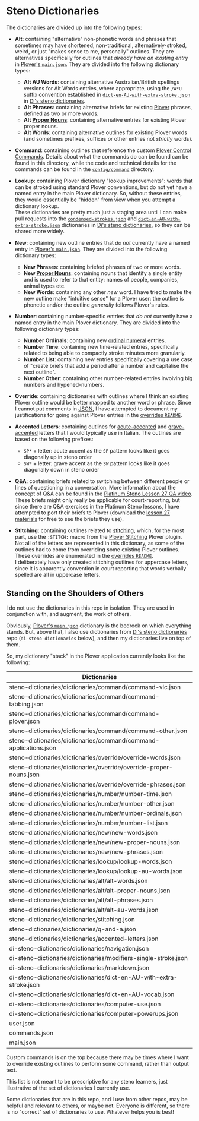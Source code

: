 # Steno Dictionaries

The dictionaries are divided up into the following types:

- **Alt**: containing "alternative" non-phonetic words and phrases that
  sometimes may have shortened, non-traditional, alternatively-stroked, weird,
  or just "makes sense to me, personally" outlines. They are alternatives
  specifically for outlines that _already have an existing entry_ in
  [Plover's `main.json`][Plover main.json]. They are divided into the following
  dictionary types:
    - **Alt AU Words**: containing alternative Australian/British spellings
      versions for Alt Words entries, where appropriate, using the `/A*U` suffix
      convention established in [`dict-en-AU-with-extra-stroke.json`][] in
      [Di's steno dictionaries][].
    - **Alt Phrases**: containing alternative briefs for existing [Plover][]
      phrases, defined as two or more words.
    - **Alt [Proper Nouns][]**: containing alternative entries for existing
      Plover proper nouns.
    - **Alt Words**: containing alternative outlines for existing Plover words
      (and sometimes prefixes, suffixes or other entries not _strictly_ words).

- **Command**: containing outlines that reference the custom [Plover
  Control Commands][]. Details about what the commands do can be found can be
  found in this directory, while the code and technical details for the commands
  can be found in the [`config/command`][] directory.

- **Lookup**: containing Plover dictionary "lookup improvements": words that can
  be stroked using standard Plover conventions, but do not yet have a named
  entry in the main Plover dictionary. So, without these entries, they would
  essentially be "hidden" from view when you attempt a dictionary lookup.<br />
  These dictionaries are pretty much just a staging area until I can make pull
  requests into the [`condensed-strokes.json`][] and
  [`dict-en-AU-with-extra-stroke.json`][] dictionaries in
  [Di's steno dictionaries][], so they can be shared more widely.

- **New**: containing new outline entries that _do not_ currently have a named
  entry in [Plover's `main.json`][Plover main.json]. They are divided into the
  following dictionary types:
  - **New Phrases**: containing briefed phrases of two or more words.
  - **New [Proper Nouns][]**: containing nouns that identify a single entity and
   is used to refer to that entity: names of people, companies, animal types
   etc.
  - **New Words**: containing any other _new_ word. I have tried to make the
    new outline make "intuitive sense" for a Plover user: the outline is
    phonetic and/or the outline _generally_ follows Plover's rules.

- **Number**: containing number-specific entries that _do not_ currently have
  a named entry in the main Plover dictionary. They are divided into the
  following dictionary types:
    - **Number Ordinals**: containing new [ordinal numeral][] entries.
    - **Number Time**: containing new time-related entries, specifically related
      to being able to compactly stroke minutes more granularly.
    - **Number List**: containing new entries specifically covering a use case
      of "create briefs that add a period after a number and capitalise the next
      outline".
    - **Number Other**: containing other number-related entries involving big
      numbers and hypened-numbers.

- **Override**: containing dictionaries with outlines where I think an existing
  Plover outline would be better mapped to another word or phrase. Since I
  cannot put comments in [JSON][], I have attempted to document my
  justifications for going against Plover entries in the [overrides `README`][].

- **Accented Letters**: containing outlines for [acute-accented][] and
  [grave-accented][] letters that I would typically use in Italian. The outlines
  are based on the following prefixes:
  - `SP*` + letter: acute accent as the `SP` pattern looks like it goes
    diagonally up in steno order
  - `SW*` + letter: grave accent as the `SW` pattern looks like it goes
    diagonally down in steno order

- **Q&A**: containing briefs related to switching between different people or
   lines of questioning in a conversation. More information about the concept of
   Q&A can be found in the [Platinum Steno Lesson 27 QA video][].<br />
   These briefs might only really be applicable for court-reporting, but since
   there are Q&A exercises in the Platinum Steno lessons, I have attempted to
   port their briefs to Plover (download the
   [lesson 27 materials][Platinum Steno Lesson 27 lesson materials] for free to
   see the briefs they use).

- **Stitching**: containing outlines related to [stitching][], which, for the
   most part, use the `:STITCH:` macro from the [Plover Stitching][] Plover
   plugin.<br />
   Not all of the letters are represented in this dictionary, as some of the
   outlines had to come from overriding some existing Plover outlines.
   These overrides are enumerated in the [overrides `README`][].<br />
   I deliberately have only created stitching outlines for uppercase letters,
   since it is apparently convention in court reporting that words verbally
   spelled are all in uppercase letters.

## Standing on the Shoulders of Others

I do not use the dictionaries in this repo in isolation. They are used in
conjunction with, and augment, the work of others.

Obviously, [Plover's `main.json`][Plover main.json] dictionary is the bedrock on
which everything stands. But, above that, I also use dictionaries from
[Di's steno dictionaries][] repo (`di-steno-dictionaries` below), and then my
dictionaries live on top of them.

So, my dictionary "stack" in the Plover application currently looks like the
following:

|                            Dictionaries                              |
|----------------------------------------------------------------------|
| steno-dictionaries/dictionaries/command/command-vlc.json             |
| steno-dictionaries/dictionaries/command/command-tabbing.json         |
| steno-dictionaries/dictionaries/command/command-plover.json          |
| steno-dictionaries/dictionaries/command/command-other.json           |
| steno-dictionaries/dictionaries/command/command-applications.json    |
| steno-dictionaries/dictionaries/override/override-words.json         |
| steno-dictionaries/dictionaries/override/override-proper-nouns.json  |
| steno-dictionaries/dictionaries/override/override-phrases.json       |
| steno-dictionaries/dictionaries/number/number-time.json              |
| steno-dictionaries/dictionaries/number/number-other.json             |
| steno-dictionaries/dictionaries/number/number-ordinals.json          |
| steno-dictionaries/dictionaries/number/number-list.json              |
| steno-dictionaries/dictionaries/new/new-words.json                   |
| steno-dictionaries/dictionaries/new/new-proper-nouns.json            |
| steno-dictionaries/dictionaries/new/new-phrases.json                 |
| steno-dictionaries/dictionaries/lookup/lookup-words.json             |
| steno-dictionaries/dictionaries/lookup/lookup-au-words.json          |
| steno-dictionaries/dictionaries/alt/alt-words.json                   |
| steno-dictionaries/dictionaries/alt/alt-proper-nouns.json            |
| steno-dictionaries/dictionaries/alt/alt-phrases.json                 |
| steno-dictionaries/dictionaries/alt/alt-au-words.json                |
| steno-dictionaries/dictionaries/stitching.json                       |
| steno-dictionaries/dictionaries/q-and-a.json                         |
| steno-dictionaries/dictionaries/accented-letters.json                |
| di-steno-dictionaries/dictionaries/navigation.json                   |
| di-steno-dictionaries/dictionaries/modifiers-single-stroke.json      |
| di-steno-dictionaries/dictionaries/markdown.json                     |
| di-steno-dictionaries/dictionaries/dict-en-AU-with-extra-stroke.json |
| di-steno-dictionaries/dictionaries/dict-en-AU-vocab.json             |
| di-steno-dictionaries/dictionaries/computer-use.json                 |
| di-steno-dictionaries/dictionaries/computer-powerups.json            |
| user.json                                                            |
| commands.json                                                        |
| main.json                                                            |

Custom commands is on the top because there may be times where I want to
override existing outlines to perform some command, rather than output text.

This list is not meant to be prescriptive for any steno learners, just
illustrative of the set of dictionaries I currently use.

Some dictionaries that are in this repo, and I use from other repos, may be
helpful and relevant to others, or maybe not. Everyone is different, so there is
no "correct" set of dictionaries to use. Whatever helps you is best!

[acute-accented]: https://en.wikipedia.org/wiki/Acute_accent
[`condensed-strokes.json`]: https://github.com/didoesdigital/steno-dictionaries/blob/master/dictionaries/condensed-strokes.json
[`config/command`]: ../config/command
[Di's steno dictionaries]: https://github.com/didoesdigital/steno-dictionaries
[`dict-en-AU-with-extra-stroke.json`]: https://github.com/didoesdigital/steno-dictionaries/blob/master/dictionaries/dict-en-AU-with-extra-stroke.json
[grave-accented]: https://en.wikipedia.org/wiki/Grave_accent
[JSON]: https://en.wikipedia.org/wiki/JSON
[ordinal numeral]: https://en.wikipedia.org/wiki/Ordinal_numeral
[`overrides` directory]: ./overrides/
[overrides `README`]: ./overrides/README.md
[Platinum Steno]: https://www.youtube.com/channel/UC-bfgyMjBdFuzhuL4Ff6XqA
[Platinum Steno Lesson 27 lesson materials]: https://platinumsteno.com/downloads/theory-lesson-27/
[Platinum Steno Lesson 27 QA video]: https://www.youtube.com/watch?v=tEgaJ7hWIvg
[Plover]: http://www.openstenoproject.org/plover/
[Plover Control Commands]: https://github.com/openstenoproject/plover/wiki/Dictionary-Format#plover-control-commands
[Plover main.json]: https://github.com/openstenoproject/plover/blob/master/plover/assets/main.json
[Proper Nouns]: https://en.wikipedia.org/wiki/Proper_and_common_nouns
[Plover Stitching]: https://github.com/morinted/plover_stitching
[stitching]: http://ilovesteno.com/2015/03/12/theory-thursday-stitching/

